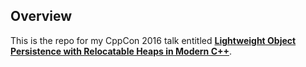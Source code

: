 ## Overview

This is the repo for my CppCon 2016 talk entitled [**Lightweight Object Persistence with Relocatable Heaps in Modern C++**](https://www.youtube.com/watch?v=FPUBjPYBsGI).
